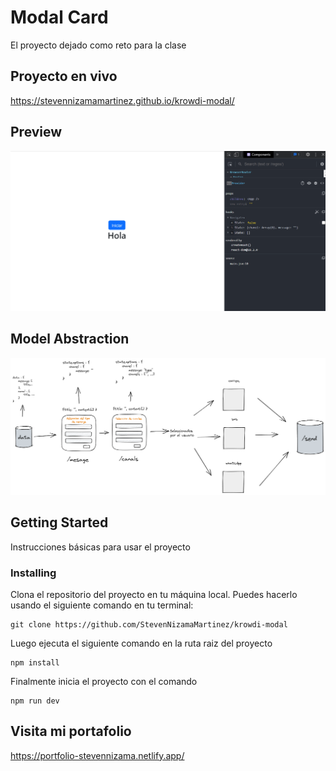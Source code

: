 # Modal Card

El proyecto dejado como reto para la clase

## Proyecto en vivo

https://stevennizamamartinez.github.io/krowdi-modal/

## Preview
<img src="./Animation.gif">

## Model Abstraction

<img src="./Krowdi.png">

## Getting Started

Instrucciones básicas para usar el proyecto

### Installing

Clona el repositorio del proyecto en tu máquina local. Puedes hacerlo usando el siguiente comando en tu terminal:

```
git clone https://github.com/StevenNizamaMartinez/krowdi-modal
```

Luego ejecuta el siguiente comando en la ruta raiz del proyecto

```
npm install
```

Finalmente inicia el proyecto con el comando 

```
npm run dev
```

## Visita mi portafolio 

https://portfolio-stevennizama.netlify.app/



